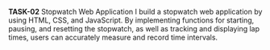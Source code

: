 **TASK-02**
Stopwatch Web Application
I build a stopwatch web application by using HTML, CSS, and JavaScript.
By implementing functions for starting, pausing, and resetting the stopwatch, as well as tracking and displaying lap times, users can accurately measure and record time intervals. 



